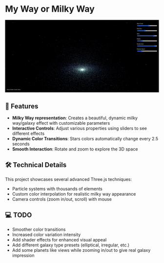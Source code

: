 # My Way or Milky Way 

 ![Milky Way Preview](./preview.png)

## 🌌 Features
- **Milky Way representation**: Creates a beautiful, dynamic milky way/galaxy effect with customizable parameters
- **Interactive Controls**: Adjust various properties using sliders to see different effects
- **Dynamic Color Transitions**: Stars colors automatically change every 2.5 seconds
- **Smooth Interaction**: Rotate and zoom to explore the 3D space

## 🛠️ Technical Details
This project showcases several advanced Three.js techniques:
- Particle systems with thousands of elements
- Custom color interpolation for realistic milky way appearance
- Camera controls (zoom in/out, scroll) with mouse 

## 💻 TODO
  - Smoother color transitions
  - Increased color variation intensity
- Add shader effects for enhanced visual appeal
- Add different galaxy type presets (elliptical, irregular, etc.)
- Add some planets like views while zooming in/out to give real galaxy impression
